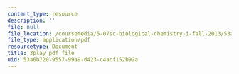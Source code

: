 ```yaml
---
content_type: resource
description: ''
file: null
file_location: /coursemedia/5-07sc-biological-chemistry-i-fall-2013/53a6b720955799a9d423c4acf152b92a_ziJc5pSF5aM.pdf
file_type: application/pdf
resourcetype: Document
title: 3play pdf file
uid: 53a6b720-9557-99a9-d423-c4acf152b92a
---
```

